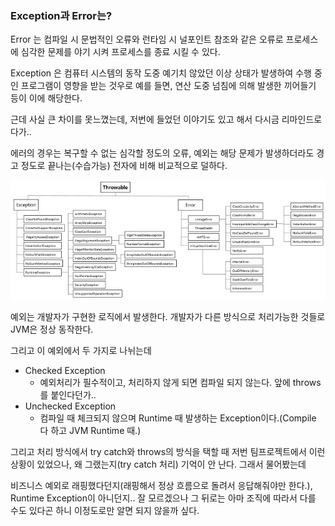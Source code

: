 ### Exception과 Error는?

Error 는 컴파일 시 문법적인 오류와 런타임 시 
널포인트 참조와 같은 오류로 프로세스에 심각한 문제를 야기 시켜 프로세스를 종료 시킬 수 있다.

Exception 은 컴퓨터 시스템의 동작 도중 예기치 않았던 이상 상태가 발생하여 
수행 중인 프로그램이 영향을 받는 것우로 예를 들면, 연산 도중 넘침에 의해 발생한 끼어들기 등이 이에 해당한다.

근데 사실 큰 차이를 못느꼈는데, 저번에 들었던 이야기도 있고 해서 다시금 리마인드로다가..

에러의 경우는 복구할 수 없는 심각할 정도의 오류, 예외는 해당 문제가 발생하더라도 경고 정도로 끝나는(수습가능) 전자에 비해
비교적으로 덜하다.

![img.png](img.png)

예외는 개발자가 구현한 로직에서 발생한다. 
개발자가 다른 방식으로 처리가능한 것들로 JVM은 정상 동작한다.

그리고 이 예외에서 두 가지로 나뉘는데 

- Checked Exception
  - 예외처리가 필수적이고, 처리하지 않게 되면 컴파일 되지 않는다. 앞에 throws를 붙인다던가..
- Unchecked Exception
  - 컴파일 때 체크되지 않으며 Runtime 때 발생하는 Exception이다.(Compile 다 하고 JVM Runtime 때.)

그리고 처리 방식에서 try catch와 throws의 방식을 택할 때
저번 팀프로젝트에서 이런 상황이 있었으나, 왜 그랬는지(try catch 처리) 기억이 안 난다. 그래서 물어봤는데

비즈니스 예외로 래핑했다던지(래핑해서 정상 흐름으로 돌려서 응답해줘야만 한다.), Runtime Exception이 아니던지..
잘 모르겠으나 그 뒤로는 아마 조직에 따라서 다를 수도 있다곤 하니 이정도로만 알면 되지 않을까 싶다.

